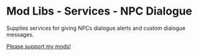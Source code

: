 # Mod Libs - Services - NPC Dialogue

Supplies services for giving NPCs dialogue alerts and custom dialogue messages.

[Please support my mods!](https://forums.terraria.org/index.php?threads/hamstars-mods-past-present-and-future.63713/)
